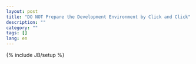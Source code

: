 ```yaml
---
layout: post
title: "DO NOT Prepare the Development Environment by Click and Click"
description: ""
category: ""
tags: []
lang: en
---
```

{% include JB/setup %}
